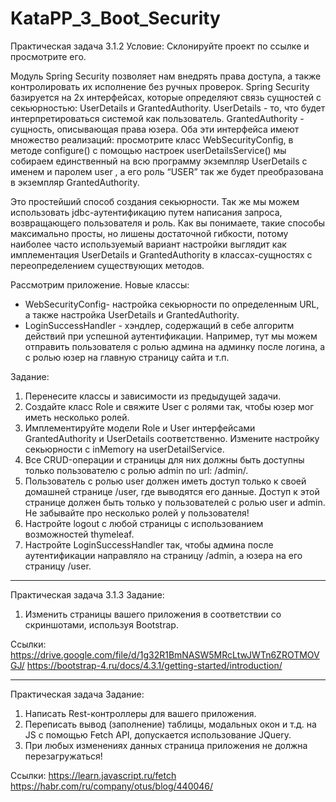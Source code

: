 # KataPP_3_Boot_Security

Практическая задача 3.1.2
Условие:
Склонируйте проект по ссылке и просмотрите его.

Модуль Spring Security позволяет нам внедрять права доступа, а также контролировать их исполнение без ручных проверок.
Spring Security базируется на 2х интерфейсах, которые определяют связь сущностей с секьюрностью: UserDetails и GrantedAuthority.
UserDetails - то, что будет интерпретироваться системой как пользователь.
GrantedAuthority - сущность, описывающая права юзера.
Оба эти интерфейса имеют множество реализаций: просмотрите класс WebSecurityConfig, в методе configure() с помощью настроек userDetailsService() мы собираем единственный на всю программу экземпляр UserDetails с именем и паролем user , а его роль “USER” так же будет преобразована в экземпляр GrantedAuthority.

Это простейший способ создания секьюрности. Так же мы можем использовать jdbc-аутентификацию путем написания запроса, возвращающего пользователя и роль.
Как вы понимаете, такие способы максимально просты, но лишены достаточной гибкости, потому наиболее часто используемый вариант настройки выглядит как имплементация UserDetails и GrantedAuthority в классах-сущностях с переопределением существующих методов.

Рассмотрим приложение.
Новые классы:
- WebSecurityConfig- настройка секьюрности по определенным URL, а также настройка UserDetails и GrantedAuthority.
- LoginSuccessHandler - хэндлер, содержащий в себе алгоритм действий при успешной аутентификации. Например, тут мы можем отправить пользователя с ролью админа на админку после логина, а с ролью юзер на главную страницу сайта и т.п. 

Задание:
1. Перенесите классы и зависимости из предыдущей задачи.
2. Создайте класс Role и свяжите User с ролями так, чтобы юзер мог иметь несколько ролей.
3. Имплементируйте модели Role и User интерфейсами GrantedAuthority и UserDetails соответственно. Измените настройку секьюрности с inMemory на userDetailService.
4. Все CRUD-операции и страницы для них должны быть доступны только пользователю с ролью admin по url: /admin/.
5. Пользователь с ролью user должен иметь доступ только к своей домашней странице /user, где выводятся его данные. Доступ к этой странице должен быть только у пользователей с ролью user и admin. Не забывайте про несколько ролей у пользователя!
6. Настройте logout с любой страницы с использованием возможностей thymeleaf.
7. Настройте LoginSuccessHandler так, чтобы админа после аутентификации направляло на страницу /admin, а юзера на его страницу /user.

_______________________________________________________________________________________________________________________________________________________________________

Практическая задача 3.1.3
Задание:
1. Изменить страницы вашего приложения в соответствии со скриншотами, используя Bootstrap.

Ссылки: https://drive.google.com/file/d/1g32R1BmNASW5MRcLtwJWTn6ZROTMOVGJ/
https://bootstrap-4.ru/docs/4.3.1/getting-started/introduction/

_____________________________________________________________________________________________________________________________________________________________________

Практическая задача
Задание:
1. Написать Rest-контроллеры для вашего приложения.
2. Переписать вывод (заполнение) таблицы, модальных окон и т.д. на JS c помощью Fetch API, допускается использование JQuery.
3. При любых изменениях данных страница приложения не должна перезагружаться!

Ссылки:
https://learn.javascript.ru/fetch
https://habr.com/ru/company/otus/blog/440046/
